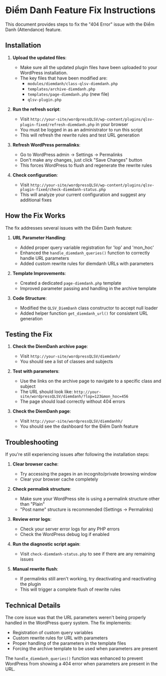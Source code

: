 # Điểm Danh Feature Fix Instructions

This document provides steps to fix the "404 Error" issue with the Điểm Danh (Attendance) feature.

## Installation

1. **Upload the updated files**:
   - Make sure all the updated plugin files have been uploaded to your WordPress installation.
   - The key files that have been modified are:
     - `modules/diemdanh/class-qlsv-diemdanh.php`
     - `templates/archive-diemdanh.php`
     - `templates/page-diemdanh.php` (new file)
     - `qlsv-plugin.php`

2. **Run the refresh script**:
   - Visit `http://your-site/wordpressQLSV/wp-content/plugins/qlsv-plugin-fixed/refresh-diemdanh.php` in your browser
   - You must be logged in as an administrator to run this script
   - This will refresh the rewrite rules and test URL generation

3. **Refresh WordPress permalinks**:
   - Go to WordPress admin → Settings → Permalinks
   - Don't make any changes, just click "Save Changes" button
   - This forces WordPress to flush and regenerate the rewrite rules

4. **Check configuration**:
   - Visit `http://your-site/wordpressQLSV/wp-content/plugins/qlsv-plugin-fixed/check-diemdanh-status.php`
   - This will analyze your current configuration and suggest any additional fixes

## How the Fix Works

The fix addresses several issues with the Điểm Danh feature:

1. **URL Parameter Handling**:
   - Added proper query variable registration for 'lop' and 'mon_hoc'
   - Enhanced the `handle_diemdanh_queries()` function to correctly handle URL parameters
   - Added custom rewrite rules for diemdanh URLs with parameters

2. **Template Improvements**:
   - Created a dedicated `page-diemdanh.php` template
   - Improved parameter passing and handling in the archive template

3. **Code Structure**:
   - Modified the `QLSV_DiemDanh` class constructor to accept null loader
   - Added helper function `get_diemdanh_url()` for consistent URL generation

## Testing the Fix

1. **Check the DiemDanh archive page**:
   - Visit `http://your-site/wordpressQLSV/diemdanh/`
   - You should see a list of classes and subjects

2. **Test with parameters**:
   - Use the links on the archive page to navigate to a specific class and subject
   - The URL should look like: `http://your-site/wordpressQLSV/diemdanh/?lop=123&mon_hoc=456`
   - The page should load correctly without 404 errors

3. **Check the DiemDanh page**:
   - Visit `http://your-site/wordpressQLSV/diemdanhh/`
   - You should see the dashboard for the Điểm Danh feature

## Troubleshooting

If you're still experiencing issues after following the installation steps:

1. **Clear browser cache**:
   - Try accessing the pages in an incognito/private browsing window
   - Clear your browser cache completely

2. **Check permalink structure**:
   - Make sure your WordPress site is using a permalink structure other than "Plain"
   - "Post name" structure is recommended (Settings → Permalinks)

3. **Review error logs**:
   - Check your server error logs for any PHP errors
   - Check the WordPress debug log if enabled

4. **Run the diagnostic script again**:
   - Visit `check-diemdanh-status.php` to see if there are any remaining issues

5. **Manual rewrite flush**:
   - If permalinks still aren't working, try deactivating and reactivating the plugin
   - This will trigger a complete flush of rewrite rules

## Technical Details

The core issue was that the URL parameters weren't being properly handled in the WordPress query system. The fix implements:

- Registration of custom query variables
- Custom rewrite rules for URL with parameters
- Proper handling of the parameters in the template files
- Forcing the archive template to be used when parameters are present

The `handle_diemdanh_queries()` function was enhanced to prevent WordPress from showing a 404 error when parameters are present in the URL. 